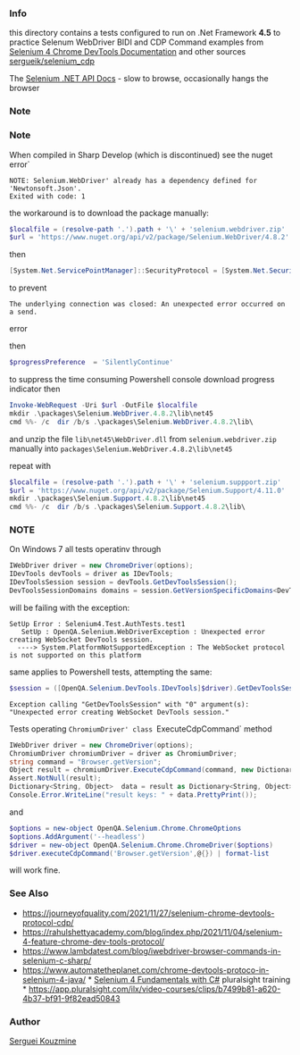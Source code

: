 ### Info

this directory contains a tests configured to run on .Net Framework __4.5__ to practice Selenum WebDriver BIDI and CDP Command examples from
[Selenium 4 Chrome DevTools Documentation](https://www.selenium.dev/documentation/webdriver/bidirectional/chrome_devtools/)
and other sources [sergueik/selenium_cdp](https://github.com/sergueik/selenium_cdp)

The [Selenium .NET API Docs](https://www.selenium.dev/selenium/docs/api/dotnet/) - slow to browse, occasionally hangs the browser

### Note
	
### Note

When compiled in Sharp Develop (which is discontinued) see the nuget error`
```text
NOTE: Selenium.WebDriver' already has a dependency defined for 'Newtonsoft.Json'.
Exited with code: 1
```
the workaround is to download the package manually:
```powershell
$localfile = (resolve-path '.').path + '\' + 'selenium.webdriver.zip'
$url = 'https://www.nuget.org/api/v2/package/Selenium.WebDriver/4.8.2'
```

then
```powershell
[System.Net.ServicePointManager]::SecurityProtocol = [System.Net.SecurityProtocolType]::Tls12
 ```
to prevent 

```text
The underlying connection was closed: An unexpected error occurred on a send.
```
error

then
```powershell
$progressPreference  = 'SilentlyContinue'
```
to suppress the time consuming Powershell console download progress indicator
then
```powershell
Invoke-WebRequest -Uri $url -OutFile $localfile
mkdir .\packages\Selenium.WebDriver.4.8.2\lib\net45
cmd %%- /c  dir /b/s .\packages\Selenium.WebDriver.4.8.2\lib\
```
and unzip the file `lib\net45\WebDriver.dll` from `selenium.webdriver.zip` manually into `packages\Selenium.WebDriver.4.8.2\lib\net45`

repeat with

```powershell
$localfile = (resolve-path '.').path + '\' + 'selenium.suppport.zip'
$url = 'https://www.nuget.org/api/v2/package/Selenium.Support/4.11.0'
mkdir .\packages\Selenium.Support.4.8.2\lib\net45
cmd %%- /c  dir /b/s .\packages\Selenium.Support.4.8.2\lib\
```

### NOTE

On Windows 7 all tests operatinv through 
```c#
IWebDriver driver = new ChromeDriver(options);
IDevTools devTools = driver as IDevTools;
IDevToolsSession session = devTools.GetDevToolsSession();
DevToolsSessionDomains domains = session.GetVersionSpecificDomains<DevToolsSessionDomains>();
```
will be failing with the exception:

```text
SetUp Error : Selenium4.Test.AuthTests.test1
   SetUp : OpenQA.Selenium.WebDriverException : Unexpected error creating WebSocket DevTools session.
  ----> System.PlatformNotSupportedException : The WebSocket protocol is not supported on this platform
```
same applies to Powershell tests, attempting the same:
```powershell
$session = ([OpenQA.Selenium.DevTools.IDevTools]$driver).GetDevToolsSession()
```
```text
Exception calling "GetDevToolsSession" with "0" argument(s): "Unexpected error creating WebSocket DevTools session."
```
Tests operating `ChromiumDriver' class `ExecuteCdpCommand` method
```c#
IWebDriver driver = new ChromeDriver(options);
ChromiumDriver chromiumDriver = driver as ChromiumDriver;
string command = "Browser.getVersion";
Object result = chromiumDriver.ExecuteCdpCommand(command, new Dictionary<String, Object>());
Assert.NotNull(result);
Dictionary<String, Object>	data = result as Dictionary<String, Object>;
Console.Error.WriteLine("result keys: " + data.PrettyPrint());
```
and
```powershell
$options = new-object OpenQA.Selenium.Chrome.ChromeOptions
$options.AddArgument('--headless')
$driver = new-object OpenQA.Selenium.Chrome.ChromeDriver($options)
$driver.executeCdpCommand('Browser.getVersion',@{}) | format-list
```
will work fine.

### See Also

   * https://journeyofquality.com/2021/11/27/selenium-chrome-devtools-protocol-cdp/
   * https://rahulshettyacademy.com/blog/index.php/2021/11/04/selenium-4-feature-chrome-dev-tools-protocol/
   * https://www.lambdatest.com/blog/iwebdriver-browser-commands-in-selenium-c-sharp/
   * https://www.automatetheplanet.com/chrome-devtools-protoco-in-selenium-4-java/
    * [Selenium 4 Fundamentals with C#](https://app.pluralsight.com/courses/38e7c203-dc47-4f15-bfe5-874e1c3fcf4d/table-of-contents) pluralsight training
    * https://app.pluralsight.com/ilx/video-courses/clips/b7499b81-a620-4b37-bf91-9f82ead50843

### Author
[Serguei Kouzmine](kouzmine_serguei@yahoo.com)




